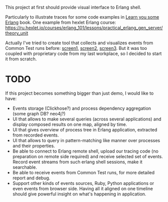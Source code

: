 This project at first should provide visual interface to Erlang shell.

Particularly to illustrate traces for some code examples in [Learn you some Erlang](http://learnyousomeerlang.com/content) book. One example from hexlet Erlang course: https://ru.hexlet.io/courses/erlang_101/lessons/practical_erlang_gen_server/theory_unit

Actually I've tried to create tool that collects and visualizes events from Common Test runs before: [screen1](/common_test_prev_attempt1.png), [screen2](/common_test_prev_attempt2.png), [screen3](/common_test_prev_attempt3.png). But it was too coupled with proprietary code from my last workplace, so I decided to start it from scratch.

# TODO

If this project becomes something bigger than just demo, I would like to have:

 * Events storage (Clickhose?) and process dependency aggregation (some graph DB? neo4j?)
 * UI that allows to make several queries (across several applications) and display composed results on one map, aligned by time.
 * UI that gives overview of process tree in Erlang application, extracted from recorded events.
 * UI that allows to query in pattern-matching like manner over processes and their properties.
 * Be able to connect to Erlang remote shell, upload our tracing code (no preparation on remote side required) and receive selected set of events. Record event streams from such erlang shell sessions, make it searchable.
 * Be able to receive events from Common Test runs, for more detailed report and debug.
 * Support other kinds of events sources, Ruby, Python applications or even events from browser side. Having all it aligned on one timeline should give powerful insight on what's happening in application.